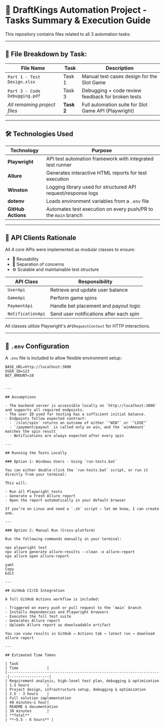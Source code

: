 # 🎯 DraftKings Automation Project - Tasks Summary & Execution Guide

This repository contains files related to all 3 automation tasks:

---

## 📌 File Breakdown by Task:

| File Name                      | Task     | Description                                           |
|-------------------------------|----------|-------------------------------------------------------|
| `Part 1 - Test Design.xlsx`   | Task 1   | Manual test cases design for the Slot Game           |
| `Part 3 - Code Debugging.pdf` | Task 3   | Debugging + code review feedback for broken tests     |
| *All remaining project files* | **Task 2** | Full automation suite for Slot Game API (Playwright) |

---

## 🛠️ Technologies Used

| Technology        | Purpose                                                             |
|-------------------|---------------------------------------------------------------------|
| **Playwright**     | API test automation framework with integrated test runner           |
| **Allure**         | Generates interactive HTML reports for test execution              |
| **Winston**        | Logging library used for structured API request/response logs      |
| **dotenv**         | Loads environment variables from a `.env` file                     |
| **GitHub Actions** | Automates test execution on every push/PR to the `main` branch     |

---

## 🤖 API Clients Rationale

All 4 core APIs were implemented as modular classes to ensure:
- 🔁 Reusability
- 🧹 Separation of concerns
- ⚙️ Scalable and maintainable test structure

| API Class          | Responsibility                                      |
|--------------------|-----------------------------------------------------|
| `UserApi`          | Retrieve and update user balance                    |
| `GameApi`          | Perform game spins                                  |
| `PaymentApi`       | Handle bet placement and payout logic               |
| `NotificationApi`  | Send user notifications after each spin             |

All classes utilize Playwright's `APIRequestContext` for HTTP interactions.

---

## 📂 `.env` Configuration

A `.env` file is included to allow flexible environment setup:

```env
BASE_URL=http://localhost:3000
USER_ID=123
BET_AMOUNT=10


---

## Assumptions

- The backend server is accessible locally on `http://localhost:3000` and supports all required endpoints.
- The user ID used for testing has a sufficient initial balance.
- Endpoints follow expected contract:
  - `/slot/spin` returns an outcome of either `"WIN"` or `"LOSE"`
  - `/payment/payout` is called only on win, and the `winAmount` matches the spin result
  - Notifications are always expected after every spin

---

## Running the Tests Locally

### Option 1: Windows Users - Using `run-tests.bat`

You can either double-click the `run-tests.bat` script, or run it directly from your terminal:

This will:

- Run all Playwright tests  
- Generate a fresh Allure report  
- Open the report automatically in your default browser  

If you’re on Linux and need a `.sh` script — let me know, I can create one.

---

### Option 2: Manual Run (Cross-platform)

Run the following commands manually in your terminal:

npx playwright test
npx allure generate allure-results --clean -o allure-report
npx allure open allure-report

yaml
Copy
Edit

---

## GitHub CI/CD Integration

A full GitHub Actions workflow is included:

- Triggered on every push or pull request to the `main` branch  
- Installs dependencies and Playwright browsers  
- Executes the full test suite  
- Generates Allure report  
- Uploads Allure report as downloadable artifact  

You can view results in GitHub → Actions tab → latest run → download allure report

---

## Estimated Time Taken

| Task                                                                 | Time             |
|----------------------------------------------------------------------|------------------|
| Requirement analysis, high-level test plan, debugging & optimization | 1.5 hours        |
| Project design, infrastructure setup, debugging & optimization       | 2.5 - 3 hours    |
| Full solution implementation                                         | 40 minutes–1 hour|
| README & documentation                                               | 30 minutes       |
| **Total**                                                            | **~5.5 - 6 hours** |
